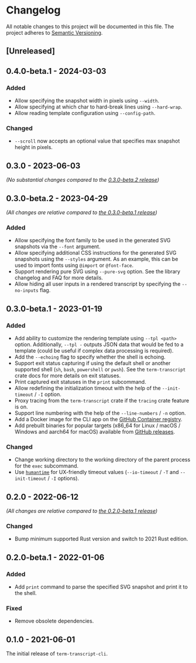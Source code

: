 # Changelog

All notable changes to this project will be documented in this file.
The project adheres to [Semantic Versioning](http://semver.org/spec/v2.0.0.html).

## [Unreleased]

## 0.4.0-beta.1 - 2024-03-03

### Added

- Allow specifying the snapshot width in pixels using `--width`.
- Allow specifying at which char to hard-break lines using `--hard-wrap`.
- Allow reading template configuration using `--config-path`.

### Changed

- `--scroll` now accepts an optional value that specifies max snapshot height in pixels.

## 0.3.0 - 2023-06-03

*(No substantial changes compared to the [0.3.0-beta.2 release](#030-beta2---2023-04-29))*

## 0.3.0-beta.2 - 2023-04-29

*(All changes are relative compared to [the 0.3.0-beta.1 release](#030-beta1---2023-01-19))*

### Added

- Allow specifying the font family to be used in the generated SVG snapshots
  via the `--font` argument.
- Allow specifying additional CSS instructions for the generated SVG snapshots
  using the `--styles` argument. 
  As an example, this can be used to import fonts using `@import` or `@font-face`.
- Support rendering pure SVG using `--pure-svg` option. See the library changelog and FAQ
  for more details.
- Allow hiding all user inputs in a rendered transcript by specifying the `--no-inputs` flag.

## 0.3.0-beta.1 - 2023-01-19

### Added

- Add ability to customize the rendering template using `--tpl <path>` option.
  Additionally, `--tpl -` outputs JSON data that would be fed to a template
  (could be useful if complex data processing is required).
- Add the `--echoing` flag to specify whether the shell is echoing.
- Support exit status capturing if using the default shell or another supported shell
  (`sh`, `bash`, `powershell` or `pwsh`). See the `term-transcript` crate docs
  for more details on exit statuses.
- Print captured exit statuses in the `print` subcommand.
- Allow redefining the initialization timeout with the help of the `--init-timeout` / `-I` option.
- Proxy tracing from the `term-transcript` crate if the `tracing` crate feature is on.
- Support line numbering with the help of the `--line-numbers` / `-n` option.
- Add a Docker image for the CLI app
  on the [GitHub Container registry](https://github.com/slowli/term-transcript/pkgs/container/term-transcript).
- Add prebuilt binaries for popular targets (x86_64 for Linux / macOS / Windows
  and aarch64 for macOS) available from [GitHub releases](https://github.com/slowli/term-transcript/releases).

### Changed

- Change working directory to the working directory of the parent process
  for the `exec` subcommand.
- Use [`humantime`](https://docs.rs/humantime/) for UX-friendly timeout values
  (`--io-timeout` / `-T` and `--init-timeout` / `-I` options).

## 0.2.0 - 2022-06-12

*(All changes are relative compared to [the 0.2.0-beta.1 release](#020-beta1---2022-01-06))*

### Changed

- Bump minimum supported Rust version and switch to 2021 Rust edition.

## 0.2.0-beta.1 - 2022-01-06

### Added

- Add `print` command to parse the specified SVG snapshot and print it to the shell.

### Fixed

- Remove obsolete dependencies.

## 0.1.0 - 2021-06-01

The initial release of `term-transcript-cli`.
